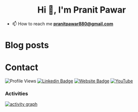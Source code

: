 <h1 align="center">Hi 👋, I'm Pranit Pawar</h1> 


- 📫 How to reach me **pranitpawar880@gmail.com**


# Blog posts
<!-- BLOG-POST-LIST:START -->
<!-- BLOG-POST-LIST:END -->


# Contact

![Profile Views](https://komarev.com/ghpvc/?username=pranit-p&color=brightgreen&style=for-the-badge)
[![Linkedin Badge](https://img.shields.io/badge/-LinkedIN-blue?style=for-the-badge&logo=Linkedin&logoColor=white&link=https://www.linkedin.com/in/pranit-7/)](https://www.linkedin.com/in/pranit-7/)
[![Website Badge](https://img.shields.io/badge/-pranit.xyz-47CCCC?style=for-the-badge&logo=Google-Chrome&logoColor=white&link=https://pranit.xyz)](https://pranit.xyz)
[![YouTube](https://img.shields.io/badge/-YouTube-red?style=for-the-badge&logo=Youtube&logoColor=red&link=https://www.youtube.com/@pranit-xyz)](https://www.youtube.com/@pranit-xyz)


### Activities

[![activity graph](https://github-readme-activity-graph.vercel.app/graph?username=pranit-p&theme=shadow-green&custom_title=Pranit%20Activity%20Graph&hide_border=false)](https://github.com/pranit-p/github-readme-activity-graph)

